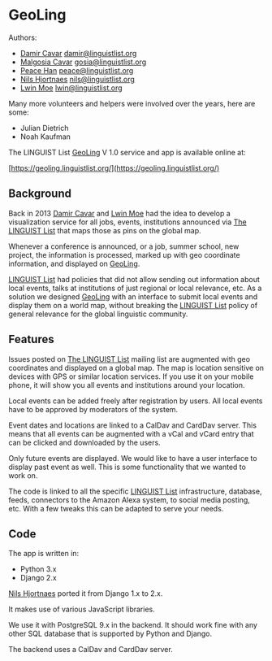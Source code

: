 # GeoLing

Authors:
- [Damir Cavar] <damir@linguistlist.org>
- [Malgosia Cavar] <gosia@linguistlist.org>
- [Peace Han] <peace@linguistlist.org>
- [Nils Hjortnaes] <nils@linguistlist.org>
- [Lwin Moe] <lwin@linguistlist.org>

Many more volunteers and helpers were involved over the years, here are some:
- Julian Dietrich
- Noah Kaufman

The LINGUIST List [GeoLing] V 1.0 service and app is available online at:

[https://geoling.linguistlist.org/](https://geoling.linguistlist.org/)



## Background

Back in 2013 [Damir Cavar] and [Lwin Moe] had the idea to develop a visualization service for all jobs, events, institutions announced via [The LINGUIST List] that maps those as pins on the global map.

Whenever a conference is announced, or a job, summer school, new project, the information is processed, marked up with geo coordinate information, and displayed on [GeoLing].

[LINGUIST List] had policies that did not allow sending out information about local events, talks at institutions of just regional or local relevance, etc. As a solution we designed [GeoLing] with an interface to submit local events and display them on a world map, without breaking the [LINGUIST List] policy of general relevance for the global linguistic community.


## Features

Issues posted on [The LINGUIST List] mailing list are augmented with geo coordinates and displayed on a global map. The map is location sensitive on devices with GPS or similar location services. If you use it on your mobile phone, it will show you all events and institutions
around your location.

Local events can be added freely after registration by users. All local events have to be approved by moderators of the system.

Event dates and locations are linked to a CalDav and CardDav server. This means that all events can be augmented with a vCal and vCard entry that can be clicked and downloaded by the users.

Only future events are displayed. We would like to have a user interface to display past event as well. This is some functionality that we wanted to work on.

The code is linked to all the specific [LINGUIST List] infrastructure, database, feeds, connectors to the Amazon Alexa system, to social media posting, etc. With a few tweaks this can be adapted to serve your needs.


## Code

The app is written in:

-	Python 3.x
-	Django 2.x

[Nils Hjortnaes] ported it from Django 1.x to 2.x.

It makes use of various JavaScript libraries.

We use it with PostgreSQL 9.x in the backend. It should work fine with any other SQL database that is supported by Python and Django.

The backend uses a CalDav and CardDav server.



[GeoLing]: https://geoling.linguistlist.org/ "GeoLing"
[Peace Han]: https://linguistlist.org/people/peace.html "Peace Han"
[Nils Hjortnaes]: https://linguistlist.org/people/nils.html "Nils Hjortnaes"
[Lwin Moe]: https://linguistlist.org/people/lwin.html "Lwin Moe"
[Damir Cavar]: https://linguistlist.org/people/damir.html "Damir Cavar"
[Malgosia Cavar]: https://linguistlist.org/people/gosia.html "Malgosia Cavar"
[The LINGUIST List]: https://new.linguistlist.org/ "The LINGUIST List"
[LINGUIST List]: https://new.linguistlist.org/ "The LINGUIST List"
